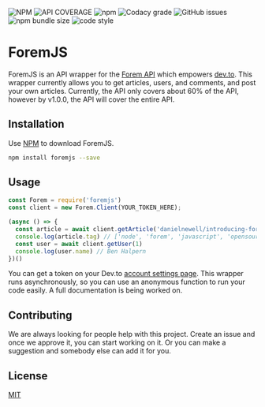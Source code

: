 ![NPM](https://img.shields.io/npm/l/foremjs?style=for-the-badge) ![API COVERAGE](https://img.shields.io/badge/api%20coverage-59%25-cfff00?style=for-the-badge) ![npm](https://img.shields.io/npm/v/foremjs?style=for-the-badge) ![Codacy grade](https://img.shields.io/codacy/grade/b970ffc3edcc4b84b1330fdc951c851e?style=for-the-badge) ![GitHub issues](https://img.shields.io/github/issues-raw/foremjs/foremjs?style=for-the-badge) ![npm bundle size](https://img.shields.io/bundlephobia/min/foremjs?style=for-the-badge) ![code style](https://img.shields.io/badge/code%20style-standard-brightgreen&style=for-the-badge&logo=appveyor)

# ForemJS

ForemJS is an API wrapper for the [Forem API](https://docs.forem.com/api/) which empowers [dev.to](https://dev.to). This wrapper currently allows you to get articles, users, and comments, and post your own articles. Currently, the API only covers about 60% of the API, however by v1.0.0, the API will cover the entire API.

## Installation

Use [NPM](https://npm.im/foremjs) to download ForemJS.

```bash
npm install foremjs --save
```

## Usage

```javascript
const Forem = require('foremjs')
const client = new Forem.Client(YOUR_TOKEN_HERE);

(async () => {
  const article = await client.getArticle('danielnewell/introducing-foremjs-the-api-wrapper-for-dev-to-5amo')
  console.log(article.tag) // ['node', 'forem', 'javascript', 'opensource']
  const user = await client.getUser(1)
  console.log(user.name) // Ben Halpern
})()
```

You can get a token on your Dev.to [account settings page](https://dev.to/settings/account). This wrapper runs asynchronously, so you can use an anonymous function to run your code easily. A full documentation is being worked on.

## Contributing
We are always looking for people help with this project. Create an issue and once we approve it, you can start working on it. Or you can make a suggestion and somebody else can add it for you.

## License
[MIT](https://choosealicense.com/licenses/mit/)